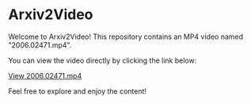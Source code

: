# Arxiv2Video

Welcome to Arxiv2Video! This repository contains an MP4 video named "2006.02471.mp4".

You can view the video directly by clicking the link below:

[View 2006.02471.mp4](2006.02471.mp4)

Feel free to explore and enjoy the content!